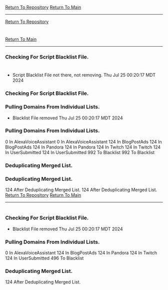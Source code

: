 [Return To Repository](https://github.com/DigitalWarrior/piholeparser/)
[Return To Main](https://github.com/DigitalWarrior/piholeparser/blob/master/RecentRunLogs/Mainlog.md)
____________________________________
[Return To Repository](https://github.com/DigitalWarrior/piholeparser/)
# 
[Return To Main](https://github.com/DigitalWarrior/piholeparser/blob/master/RecentRunLogs/Mainlog.md)
____________________________________
### Checking For Script Blacklist File.
# 
* Script Blacklist File not there, not removing. Thu Jul 25 00:20:17 MDT 2024
### Checking For Script Blacklist File.
### Pulling Domains From Individual Lists.
* Blacklist File removed Thu Jul 25 00:20:17 MDT 2024
### Pulling Domains From Individual Lists.
0 In AlexaVoiceAssistant
0 In AlexaVoiceAssistant
124 In BlogPostAds
124 In BlogPostAds
124 In Pandora
124 In Pandora
124 In Twitch
124 In Twitch
124 In UserSubmitted
124 In UserSubmitted
992 To Blacklist
992 To Blacklist
### Deduplicating Merged List.
### Deduplicating Merged List.
124 After Deduplicating Merged List.
124 After Deduplicating Merged List.
[Return To Repository](https://github.com/DigitalWarrior/piholeparser/)
[Return To Main](https://github.com/DigitalWarrior/piholeparser/blob/master/RecentRunLogs/Mainlog.md)
____________________________________
# 
### Checking For Script Blacklist File.
* Blacklist File removed Thu Jul 25 00:20:17 MDT 2024
### Pulling Domains From Individual Lists.
0 In AlexaVoiceAssistant
124 In BlogPostAds
124 In Pandora
124 In Twitch
124 In UserSubmitted
496 To Blacklist
### Deduplicating Merged List.
124 After Deduplicating Merged List.
